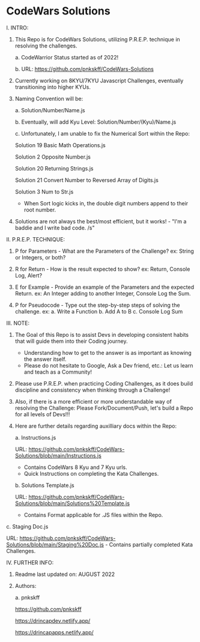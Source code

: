 # CodeWars Solutions

I. INTRO:

   1. This Repo is for CodeWars Solutions, utilizing P.R.E.P. technique in resolving the challenges.
      
      a. CodeWarrior Status started as of 2022! 
      
      b. URL: https://github.com/pnkskff/CodeWars-Solutions

   2. Currently working on 8KYU/7KYU Javascript Challenges, eventually transitioning into higher KYUs.

   3. Naming Convention will be:

      a. Solution/Number/Name.js
   
      b. Eventually, will add Kyu Level: Solution/Number/(Kyu)/Name.js
   
      c. Unfortunately, I am unable to fix the Numerical Sort within the Repo:

        Solution 19 Basic Math Operations.js

        Solution 2 Opposite Number.js

        Solution 20 Returning Strings.js

        Solution 21 Convert Number to Reversed Array of Digits.js

        Solution 3 Num to Str.js

         - When Sort logic kicks in, the double digit numbers append to their root number.

   4. Solutions are not always the best/most efficient, but it works! - "I'm a baddie and I write bad code. /s"

II. P.R.E.P. TECHNIQUE:

   1. P for Parameters - What are the Parameters of the Challenge?
      ex: String or Integers, or both?

   2. R for Return - How is the result expected to show?
      ex: Return, Console Log, Alert?

   3. E for Example - Provide an example of the Parameters and the expected Return.
      ex: An Integer adding to another Integer, Console Log the Sum.

   4. P for Pseudocode - Type out the step-by-step steps of solving the challenge.
      ex:
      a. Write a Function
      b. Add A to B
      c. Console Log Sum

III. NOTE:

1. The Goal of this Repo is to assist Devs in developing consistent habits that will guide them into their Coding journey. 
   - Understanding how to get to the answer is as important as knowing the answer itself.
   - Please do not hesitate to Google, Ask a Dev friend, etc.: Let us learn and teach as a Community!

2. Please use P.R.E.P. when practicing Coding Challenges, as it does build discipline and consistency when thinking through a Challenge!

3. Also, if there is a more efficient or more understandable way of resolving the Challenge: Please Fork/Document/Push, let's build a Repo for all levels of Devs!!!

4. Here are further details regarding auxilliary docs within the Repo:

   a. Instructions.js

   URL: https://github.com/pnkskff/CodeWars-Solutions/blob/main/Instructions.js
      - Contains CodeWars 8 Kyu and 7 Kyu urls.
      - Quick Instructions on completing the Kata Challenges.

   b. Solutions Template.js

   URL: https://github.com/pnkskff/CodeWars-Solutions/blob/main/Solutions%20Template.js
      - Contains Format applicable for .JS files within the Repo.

c. Staging Doc.js

   URL: https://github.com/pnkskff/CodeWars-Solutions/blob/main/Staging%20Doc.js
      - Contains partially completed Kata Challenges.

IV. FURTHER INFO:

1. Readme last updated on: AUGUST 2022

2. Authors:

   a. pnkskff

      https://github.com/pnkskff

      https://drincapdev.netlify.app/

      https://drincapapps.netlify.app/
